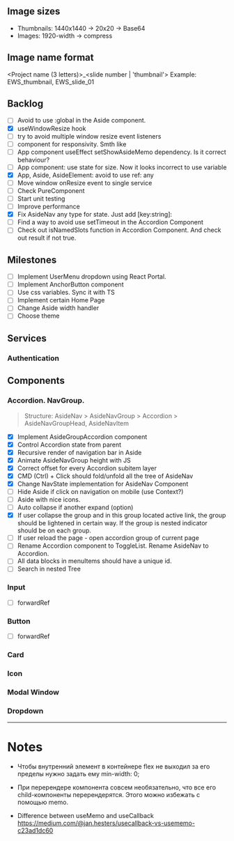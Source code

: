 ## Image sizes
- Thumbnails: 1440x1440 -> 20x20 -> Base64
- Images: 1920-width -> compress

## Image name format
<Project name (3 letters)>_<slide number | 'thumbnail'>
Example: EWS_thumbnail, EWS_slide_01

## Backlog
- [ ] Avoid to use :global in the Aside component.
- [X] useWindowResize hook
- [ ] try to avoid multiple window resize event listeners
- [ ] component for responsivity. Smth like <Media query={SM}></Media>
- [ ] App component useEffect setShowAsideMemo dependency. Is it correct behaviour?
- [ ] App component: use state for size. Now it looks incorrect to use variable
- [X] App, Aside, AsideElement: avoid to use ref: any
- [ ] Move window onResize event to single service
- [ ] Check PureComponent
- [ ] Start unit testing
- [ ] Improve performance
- [X] Fix AsideNav any type for state. Just add [key:string]: <type>
- [ ] Find a way to avoid use setTimeout in the Accordion Component
- [ ] Check out isNamedSlots function in Accordion Component. And check out result if not true.

## Milestones
- [ ] Implement UserMenu dropdown using React Portal.
- [ ] Implement AnchorButton component
- [ ] Use css variables. Sync it with TS
- [ ] Implement certain Home Page
- [ ] Change Aside width handler
- [ ] Choose theme

## Services
### Authentication


## Components
### Accordion. NavGroup.

> Structure: AsideNav > AsideNavGroup > Accordion > AsideNavGroupHead, AsideNavItem

- [X] Implement AsideGroupAccordion component
- [X] Control Accordion state from parent
- [X] Recursive render of navigation bar in Aside
- [X] Animate AsideNavGroup height with JS
- [X] Correct offset for every Accordion subitem layer
- [X] CMD (Ctrl) + Click should fold/unfold all the tree of AsideNav
- [X] Change NavState implementation for AsideNav Component
- [ ] Hide Aside if click on navigation on mobile (use Context?)
- [ ] Aside with nice icons.
- [ ] Auto collapse if another expand (option)
- [X] If user collapse the group and in this group located active link, the group should be lightened in certain way.
      If the group is nested indicator should be on each group.
- [ ] If user reload the page - open accordion group of current page
- [ ] Rename Accordion component to ToggleList. Rename AsideNav to Accordion.
- [ ] All data blocks in menuItems should have a unique id.
- [ ] Search in nested Tree

### Input
- [ ] forwardRef

### Button
- [ ] forwardRef

### Card

### Icon

### Modal Window

### Dropdown


----------------------------------------

# Notes

- Чтобы внутренний элемент в контейнере flex не выходил за его пределы нужно задать ему min-width: 0;
- При перерендере компонента совсем необязательно,
  что все его child-компоненты перерендерятся.
  Этого можно избежать с помощью memo.

- Difference between useMemo and useCallback
  https://medium.com/@jan.hesters/usecallback-vs-usememo-c23ad1dc60

